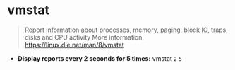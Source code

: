 # vmstat
> Report information about processes, memory, paging, block IO, traps, disks and CPU activity
> More information: <https://linux.die.net/man/8/vmstat>
- **Display reports every 2 seconds for 5 times:**
vmstat `2` `5`
